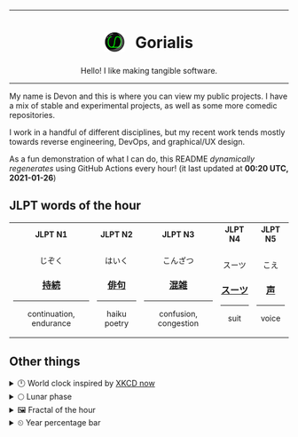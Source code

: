 ***

<h1 align="center">
<sub>
    <img src="readme/resources/avatar.png" height="36">
</sub>
&nbsp;
Gorialis
</h1>
<p align="center">
Hello! I like making tangible software.
</p>

***

My name is Devon and this is where you can view my public projects. I have a mix of stable and experimental projects, as well as some more comedic repositories.

I work in a handful of different disciplines, but my recent work tends mostly towards reverse engineering, DevOps, and graphical/UX design.

As a fun demonstration of what I can do, this README *dynamically regenerates* using GitHub Actions every hour! (it last updated at **00:20 UTC, 2021-01-26**)

<h2>JLPT words of the hour</h2>
<table>
    <tr>
        <th>JLPT N1</th>
        <th>JLPT N2</th>
        <th>JLPT N3</th>
        <th>JLPT N4</th>
        <th>JLPT N5</th>
    </tr>
    <tr>
        <td>
            <p align="center">じぞく</p>
            <h3 align="center"><b><a href="https://jisho.org/search/%E6%8C%81%E7%B6%9A">持続</a></b></h3>
            <hr>
            <p align="center">continuation,<wbr> endurance</p>
        </td>
        <td>
            <p align="center">はいく</p>
            <h3 align="center"><b><a href="https://jisho.org/search/%E4%BF%B3%E5%8F%A5">俳句</a></b></h3>
            <hr>
            <p align="center">haiku poetry</p>
        </td>
        <td>
            <p align="center">こんざつ</p>
            <h3 align="center"><b><a href="https://jisho.org/search/%E6%B7%B7%E9%9B%91">混雑</a></b></h3>
            <hr>
            <p align="center">confusion,<wbr> congestion</p>
        </td>
        <td>
            <p align="center">スーツ</p>
            <h3 align="center"><b><a href="https://jisho.org/search/%E3%82%B9%E3%83%BC%E3%83%84">スーツ</a></b></h3>
            <hr>
            <p align="center">suit</p>
        </td>
        <td>
            <p align="center">こえ</p>
            <h3 align="center"><b><a href="https://jisho.org/search/%E5%A3%B0">声</a></b></h3>
            <hr>
            <p align="center">voice</p>
        </td>
    </tr>
</table>

<h2>Other things</h2>
<details>
<summary>🕛  World clock inspired by <a href="https://xkcd.com/now">XKCD now</a></summary>

> <img src="generated/now.png" width="512">

</details>
<details>
<summary>🌕 Lunar phase</summary>

The moon is approximately 45.41% through its phase (Full Moon).

</details>
<details>
<summary>&#x1f5bc; Fractal of the hour</summary>

> <img src="generated/fractal.png" width="512">

</details>
<details>
<summary>&#x23f2; Year percentage bar</summary>
<pre><code>2021 [█▁▁▁▁▁▁▁▁▁▁▁▁▁▁▁▁▁▁▁] 6.85%</code></pre>
</details>
